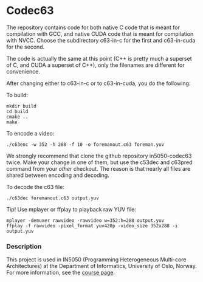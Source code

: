 # Codec63 #

The repository contains code for both native C code that is meant for compilation with GCC,
and native CUDA code that is meant for compilation with NVCC. Choose the subdirectory 
c63-in-c for the first and c63-in-cuda for the second.

The code is actually the same at this point (C++ is pretty much a superset of C,
and CUDA a superset of C++), only the filenames are different for convenience.

After changing either to c63-in-c or to c63-in-cuda, you do the following:

To build:
```
mkdir build
cd build
cmake ..
make
```

To encode a video:
```
./c63enc -w 352 -h 288 -f 10 -o foremanout.c63 foreman.yuv
```

We strongly recommend that clone the github repository in5050-codec63 twice.
Make your change in one of them, but use the c53dec and c63pred command from your
_other_ checkout. The reason is that nearly all files are shared between encoding
and decoding.

To decode the c63 file:
```
./c63dec foremanout.c63 output.yuv
```

Tip! Use mplayer or ffplay to playback raw YUV file:
```
mplayer -demuxer rawvideo -rawvideo w=352:h=288 output.yuv
ffplay -f rawvideo -pixel_format yuv420p -video_size 352x288 -i output.yuv
```


### Description ###
This project is used in IN5050 (Programming Heterogeneous Multi-core Architectures) at the Department of Informatics, University of Oslo, Norway. For more information, see the [course page](https://www.uio.no/studier/emner/matnat/ifi/IN5050/).
